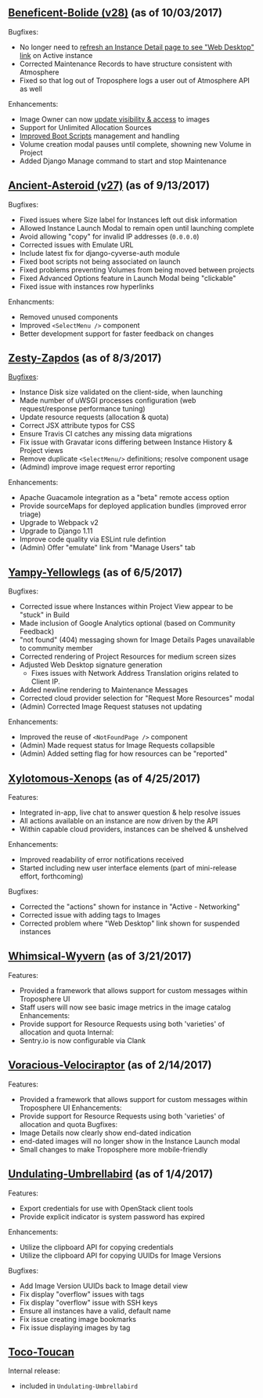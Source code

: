 ## [Beneficent-Bolide (v28)](https://github.com/cyverse/troposphere/milestone/17?closed=1) (as of 10/03/2017)

Bugfixes:
  - No longer need to [refresh an Instance Detail page to see "Web Desktop" link](https://github.com/cyverse/troposphere/pull/716) on Active instance
  - Corrected Maintenance Records to have structure consistent with Atmosphere
  - Fixed so that log out of Troposphere logs a user out of Atmosphere API as well
  
Enhancements:
  - Image Owner can now [update visibility & access](https://github.com/cyverse/troposphere/pull/706) to images
  - Support for Unlimited Allocation Sources
  - [Improved Boot Scripts](https://github.com/cyverse/troposphere/pull/703) management and handling
  - Volume creation modal pauses until complete, showning new Volume in Project
  - Added Django Manage command to start and stop Maintenance

## [Ancient-Asteroid (v27)](https://github.com/cyverse/troposphere/milestone/16?closed=1) (as of 9/13/2017)

Bugfixes:
  - Fixed issues where Size label for Instances left out disk information
  - Allowed Instance Launch Modal to remain open until launching complete
  - Avoid allowing "copy" for invalid IP addresses (`0.0.0.0`)
  - Corrected issues with Emulate URL
  - Include latest fix for django-cyverse-auth module
  - Fixed boot scripts not being associated on launch
  - Fixed problems preventing Volumes from being moved between projects
  - Fixed Advanced Options feature in Launch Modal being "clickable"
  - Fixed issue with instances row hyperlinks 

Enhancments:
  - Removed unused components 
  - Improved `<SelectMenu />` component
  - Better development support for faster feedback on changes

## [Zesty-Zapdos](https://github.com/cyverse/troposphere/milestone/15?closed=1) (as of 8/3/2017)

[Bugfixes](https://github.com/cyverse/troposphere/pulls?utf8=%E2%9C%93&q=is%3Apr%20is%3Aclosed%20merged%3A2017-06-05..2017-08-03):
  - Instance Disk size validated on the client-side, when launching
  - Made number of uWSGI processes configuration (web request/response performance tuning)
  - Update resource requests (allocation & quota)
  - Correct JSX attribute typos for CSS 
  - Ensure Travis CI catches any missing data migrations 
  - Fix issue with Gravatar icons differing between Instance History & Project views
  - Remove duplicate `<SelectMenu/>` definitions; resolve component usage
  - (Admind) improve image request error reporting
  
Enhancements:  
  - Apache Guacamole integration as a "beta" remote access option
  - Provide sourceMaps for deployed application bundles (improved error triage)
  - Upgrade to Webpack v2
  - Upgrade to Django 1.11
  - Improve code quality via ESLint rule defintion
  - (Admin) Offer "emulate" link from "Manage Users" tab

## [Yampy-Yellowlegs](https://github.com/cyverse/troposphere/milestone/14?closed=1) (as of 6/5/2017)

Bugfixes:
  - Corrected issue where Instances within Project View appear to be "stuck" in Build
  - Made inclusion of Google Analytics optional (based on Community Feedback)
  - "not found" (404) messaging shown for Image Details Pages unavailable to community member
  - Corrected rendering of Project Resources for medium screen sizes
  - Adjusted Web Desktop signature generation
     - Fixes issues with Network Address Translation origins related to Client IP.
  - Added newline rendering to Maintenance Messages
  - Corrected cloud provider selection for "Request More Resources" modal
  - (Admin) Corrected Image Request statuses not updating

Enhancements:
  - Improved the reuse of `<NotFoundPage />` component
  - (Admin) Made request status for Image Requests collapsible
  - (Admin) Added setting flag for how resources can be "reported"

## [Xylotomous-Xenops](https://github.com/cyverse/troposphere/milestone/13?closed=1) (as of 4/25/2017)
Features:
  - Integrated in-app, live chat to answer question & help resolve issues
  - All actions available on an instance are now driven by the API
  - Within capable cloud providers, instances can be shelved & unshelved

Enhancements:
  - Improved readability of error notifications received
  - Started including new user interface elements (part of mini-release effort, forthcoming)
  
Bugfixes:
  - Corrected the "actions" shown for instance in "Active - Networking"
  - Corrected issue with adding tags to Images
  - Corrected problem where "Web Desktop" link shown for suspended instances

## [Whimsical-Wyvern](https://github.com/cyverse/troposphere/milestone/12?closed=1) (as of 3/21/2017)
Features:
  - Provided a framework that allows support for custom messages within Troposphere UI
  - Staff users will now see basic image metrics in the image catalog
Enhancements:
  - Provide support for Resource Requests using both 'varieties' of allocation and quota
Internal:
  - Sentry.io is now configurable via Clank


## [Voracious-Velociraptor](https://github.com/cyverse/troposphere/milestone/11?closed=1) (as of 2/14/2017)
Features:
  - Provided a framework that allows support for custom messages within Troposphere UI
Enhancements:
  - Provide support for Resource Requests using both 'varieties' of allocation and quota
Bugfixes:
  - Image Details now clearly show end-dated indication
  - end-dated images will no longer show in the Instance Launch modal
  - Small changes to make Troposphere more mobile-friendly

## [Undulating-Umbrellabird](https://github.com/cyverse/troposphere/pulls?q=is%3Amerged+is%3Apr+milestone%3A%22Undulating-Umbrellabird+%22) (as of 1/4/2017)

Features:
  - Export credentials for use with OpenStack client tools
  - Provide explicit indicator is system password has expired

Enhancements:
  - Utilize the clipboard API for copying credentials
  - Utilize the clipboard API for copying UUIDs for Image Versions

Bugfixes:
  - Add Image Version UUIDs back to Image detail view
  - Fix display "overflow" issues with tags
  - Fix display "overflow" issue with SSH keys
  - Ensure all instances have a valid, default name
  - Fix issue creating image bookmarks
  - Fix issue displaying images by tag

## [Toco-Toucan](https://github.com/cyverse/troposphere/pulls?utf8=%E2%9C%93&q=is%3Amerged%20is%3Apr%20milestone%3A%22Toco-Toucan%22)

Internal release:
  - included in `Undulating-Umbrellabird`
